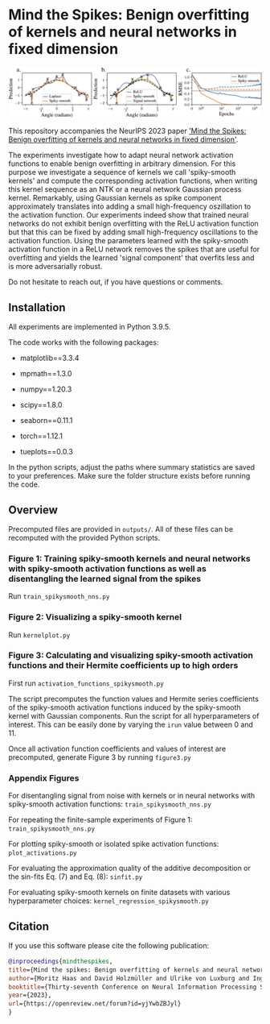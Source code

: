 # Mind the Spikes: Benign overfitting of kernels and neural networks in fixed dimension

<p align="center">
  <img src="benignoverfitting_kernels_nns_lowdimension.png" width="1000" alt="Benign overfitting with kernels and neural networks in low dimension"/>
</p>

This repository accompanies the NeurIPS 2023 paper ['Mind the Spikes: Benign overfitting of kernels and neural networks in fixed dimension'](https://arxiv.org/pdf/2305.14077.pdf).

The experiments investigate how to adapt neural network activation functions to enable benign overfitting in arbitrary dimension. For this purpose we investigate a sequence of kernels we call 'spiky-smooth kernels' and compute the corresponding activation functions, when writing this kernel sequence as an NTK or a neural network Gaussian process kernel. Remarkably, using Gaussian kernels as spike component approximately translates into adding a small high-frequency oszillation to the activation function. Our experiments indeed show that trained neural networks do not exhibit benign overfitting with the ReLU activation function but that this can be fixed by adding small high-frequency oscillations to the activation function. Using the parameters learned with the spiky-smooth activation function in a ReLU network removes the spikes that are useful for overfitting and yields the learned 'signal component' that overfits less and is more adversarially robust.

Do not hesitate to reach out, if you have questions or comments.

## Installation

All experiments are implemented in Python 3.9.5.

The code works with the following packages:

- matplotlib==3.3.4

- mpmath==1.3.0

- numpy==1.20.3

- scipy==1.8.0

- seaborn==0.11.1

- torch==1.12.1

- tueplots==0.0.3

In the python scripts, adjust the paths where summary statistics are saved to your preferences. Make sure the folder structure exists before running the code.

## Overview

Precomputed files are provided in `outputs/`. All of these files can be recomputed with the provided Python scripts.

### Figure 1: Training spiky-smooth kernels and neural networks with spiky-smooth activation functions as well as disentangling the learned signal from the spikes

Run `train_spikysmooth_nns.py`

### Figure 2: Visualizing a spiky-smooth kernel

Run `kernelplot.py`

### Figure 3: Calculating and visualizing spiky-smooth activation functions and their Hermite coefficients up to high orders

First run `activation_functions_spikysmooth.py`

The script precomputes the function values and Hermite series coefficients of the spiky-smooth activation functions induced by the spiky-smooth kernel with Gaussian components. Run the script for all hyperparameters of interest. This can be easily done by varying the `irun` value between 0 and 11.

Once all activation function coefficients and values of interest are precomputed, generate Figure 3 by running `figure3.py`

### Appendix Figures

For disentangling signal from noise with kernels or in neural networks with spiky-smooth activation functions: `train_spikysmooth_nns.py`

For repeating the finite-sample experiments of Figure 1: `train_spikysmooth_nns.py`

For plotting spiky-smooth or isolated spike activation functions:` plot_activations.py`

For evaluating the approximation quality of the additive decomposition or the sin-fits Eq. (7) and Eq. (8): `sinfit.py`

For evaluating spiky-smooth kernels on finite datasets with various hyperparameter choices: `kernel_regression_spikysmooth.py`

## Citation

If you use this software please cite the following publication:

```bib
@inproceedings{mindthespikes,
title={Mind the spikes: Benign overfitting of kernels and neural networks in fixed dimension},
author={Moritz Haas and David Holzmüller and Ulrike von Luxburg and Ingo Steinwart},
booktitle={Thirty-seventh Conference on Neural Information Processing Systems},
year={2023},
url={https://openreview.net/forum?id=yjYwbZBJyl}
}
```

